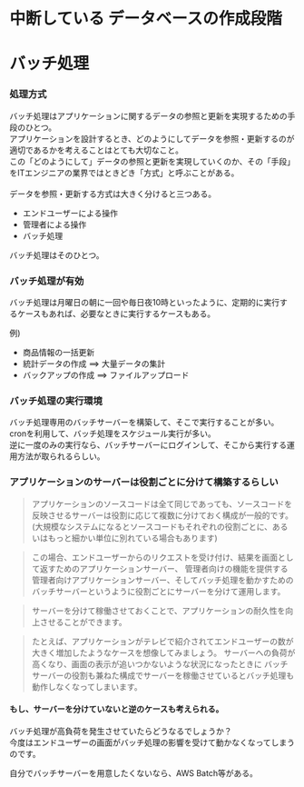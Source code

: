 # 中断している データベースの作成段階


# バッチ処理

### 処理方式
バッチ処理はアプリケーションに関するデータの参照と更新を実現するための手段のひとつ。<br>
アプリケーションを設計するとき、どのようにしてデータを参照・更新するのが適切であるかを考えることはとても大切なこと。<br>
この「どのようにして」データの参照と更新を実現していくのか、その「手段」をITエンジニアの業界ではときどき「方式」と呼ぶことがある。<br>
<br>
データを参照・更新する方式は大きく分けると三つある。<br>

- エンドユーザーによる操作
- 管理者による操作
- バッチ処理

バッチ処理はそのひとつ。


### バッチ処理が有効

バッチ処理は月曜日の朝に一回や毎日夜10時といったように、定期的に実行するケースもあれば、必要なときに実行するケースもある。

例)
- 商品情報の一括更新
- 統計データの作成 ==> 大量データの集計
- バックアップの作成 ==> ファイルアップロード

### バッチ処理の実行環境

バッチ処理専用のバッチサーバーを構築して、そこで実行することが多い。<br>
cronを利用して、バッチ処理をスケジュール実行が多い。<br>
逆に一度のみの実行なら、バッチサーバーにログインして、そこから実行する運用方法が取られるらしい。<br>


### アプリケーションのサーバーは役割ごとに分けて構築するらしい
>アプリケーションのソースコードは全て同じであっても、ソースコードを反映させるサーバーは役割に応じて複数に分けておく構成が一般的です。
>(大規模なシステムになるとソースコードもそれぞれの役割ごとに、あるいはもっと細かい単位に別れている場合もあります)

>この場合、エンドユーザーからのリクエストを受け付け、結果を画面として返すためのアプリケーションサーバー、
>管理者向けの機能を提供する管理者向けアプリケーションサーバー、そしてバッチ処理を動かすためのバッチサーバーというように役割ごとにサーバーを分けて運用します。

>サーバーを分けて稼働させておくことで、アプリケーションの耐久性を向上させることができます。

>たとえば、アプリケーションがテレビで紹介されてエンドユーザーの数が大きく増加したようなケースを想像してみましょう。
>サーバーへの負荷が高くなり、画面の表示が追いつかないような状況になったときに
>バッチサーバーの役割も兼ねた構成でサーバーを稼働させているとバッチ処理も動作しなくなってしまいます。

#### もし、サーバーを分けていないと逆のケースも考えられる。
バッチ処理が高負荷を発生させていたらどうなるでしょうか？<br>
今度はエンドユーザーの画面がバッチ処理の影響を受けて動かなくなってしまうのです。<br>

自分でバッチサーバーを用意したくないなら、AWS Batch等がある。
